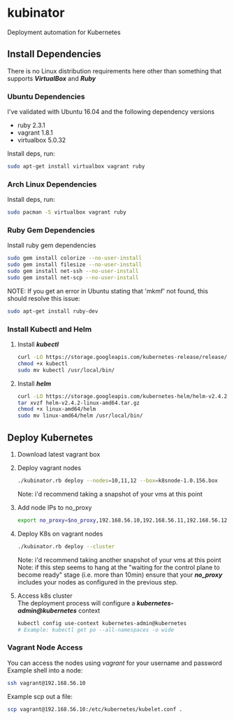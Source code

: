 # kubinator
Deployment automation for Kubernetes

## Install Dependencies
There is no Linux distribution requirements here other than something that supports
***VirtualBox*** and ***Ruby***

### Ubuntu Dependencies
I've validated with Ubuntu 16.04 and the following dependency versions
* ruby 2.3.1
* vagrant 1.8.1
* virtualbox 5.0.32

Install deps, run:

```bash
sudo apt-get install virtualbox vagrant ruby
```

### Arch Linux Dependencies
Install deps, run:

```bash
sudo pacman -S virtualbox vagrant ruby
```

### Ruby Gem Dependencies
Install ruby gem dependencies

```bash
sudo gem install colorize --no-user-install
sudo gem install filesize --no-user-install
sudo gem install net-ssh --no-user-install
sudo gem install net-scp --no-user-install
```

NOTE: If you get an error in Ubuntu stating that 'mkmf' not found, this should resolve this issue:
```bash
sudo apt-get install ruby-dev
```

### Install Kubectl and Helm

1. Install ***kubectl***

    ```bash
    curl -LO https://storage.googleapis.com/kubernetes-release/release/$(curl -s https://storage.googleapis.com/kubernetes-release/release/stable.txt)/bin/linux/amd64/kubectl
    chmod +x kubectl
    sudo mv kubectl /usr/local/bin/
    ```
2. Install ***helm***

    ```bash
    curl -LO https://storage.googleapis.com/kubernetes-helm/helm-v2.4.2-linux-amd64.tar.gz
    tar xvzf helm-v2.4.2-linux-amd64.tar.gz
    chmod +x linux-amd64/helm
    sudo mv linux-amd64/helm /usr/local/bin/
    ```

## Deploy Kubernetes

1. Download latest vagrant box  

2. Deploy vagrant nodes
    ```bash
    ./kubinator.rb deploy --nodes=10,11,12 --box=k8snode-1.0.156.box
    ```
    Note: i'd recommend taking a snapshot of your vms at this point

3. Add node IPs to no_proxy  
    ```bash
    export no_proxy=$no_proxy,192.168.56.10,192.168.56.11,192.168.56.12
    ```

4. Deploy K8s on vagrant nodes
    ```bash
    ./kubinator.rb deploy --cluster
    ```
    Note: i'd recommend taking another snapshot of your vms at this point
    Note: if this step seems to hang at the "waiting for the control plane
    to become ready" stage (i.e. more than 10min) ensure that your
    ***no_proxy*** includes your nodes as configured in the previous step.

5. Access k8s cluster  
    The deployment process will configure a ***kubernetes-admin@kubernetes*** context
    ```bash
    kubectl config use-context kubernetes-admin@kubernetes
    # Example: kubectl get po --all-namespaces -o wide
    ```

### Vagrant Node Access
You can access the nodes using *vagrant* for your username and password  
Example shell into a node:
```bash
ssh vagrant@192.168.56.10
```

Example scp out a file:
```bash
scp vagrant@192.168.56.10:/etc/kubernetes/kubelet.conf .
```
